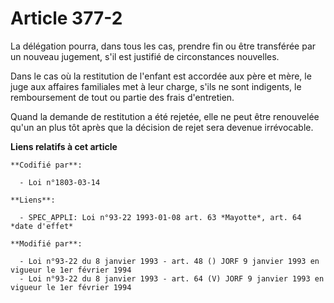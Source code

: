 # Article 377-2

La délégation pourra, dans tous les cas, prendre fin ou être transférée par un nouveau jugement, s'il est justifié de
circonstances nouvelles.

Dans le cas où la restitution de l'enfant est accordée aux père et mère, le juge aux affaires familiales met à leur charge,
s'ils ne sont indigents, le remboursement de tout ou partie des frais d'entretien.

Quand la demande de restitution a été rejetée, elle ne peut être renouvelée qu'un an plus tôt après que la décision de rejet
sera devenue irrévocable.

**Liens relatifs à cet article**

	**Codifié par**:

	  - Loi n°1803-03-14

	**Liens**:

	  - SPEC_APPLI: Loi n°93-22 1993-01-08 art. 63 *Mayotte*, art. 64 *date d'effet*

	**Modifié par**:

	  - Loi n°93-22 du 8 janvier 1993 - art. 48 () JORF 9 janvier 1993 en vigueur le 1er février 1994
	  - Loi n°93-22 du 8 janvier 1993 - art. 64 (V) JORF 9 janvier 1993 en vigueur le 1er février 1994
